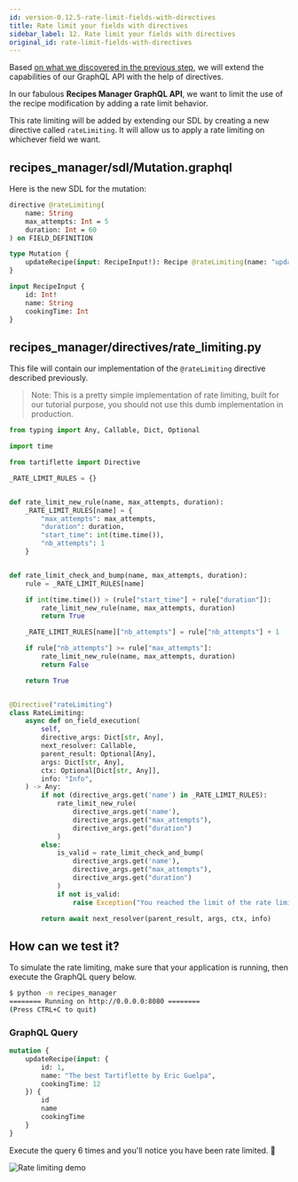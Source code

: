 ```yaml
---
id: version-0.12.5-rate-limit-fields-with-directives
title: Rate limit your fields with directives
sidebar_label: 12. Rate limit your fields with directives
original_id: rate-limit-fields-with-directives
---
```


Based [on what we discovered in the previous step](./extend-with-directives.md), we will extend the capabilities of our GraphQL API with the help of directives.

In our fabulous **Recipes Manager GraphQL API**, we want to limit the use of the recipe modification by adding a rate limit behavior.

This rate limiting will be added by extending our SDL by creating a new directive called `rateLimiting`. It will allow us to apply a rate limiting on whichever field we want.

## **recipes_manager/sdl/Mutation.graphql**

Here is the new SDL for the mutation:

```graphql
directive @rateLimiting(
    name: String
    max_attempts: Int = 5
    duration: Int = 60
) on FIELD_DEFINITION

type Mutation {
    updateRecipe(input: RecipeInput!): Recipe @rateLimiting(name: "update_recipe")
}

input RecipeInput {
    id: Int!
    name: String
    cookingTime: Int
}
```

## **recipes_manager/directives/rate_limiting.py**

This file will contain our implementation of the `@rateLimiting` directive described previously.

> Note: This is a pretty simple implementation of rate limiting, built for our tutorial purpose, you should not use this dumb implementation in production.

```python
from typing import Any, Callable, Dict, Optional

import time

from tartiflette import Directive

_RATE_LIMIT_RULES = {}


def rate_limit_new_rule(name, max_attempts, duration):
    _RATE_LIMIT_RULES[name] = {
        "max_attempts": max_attempts,
        "duration": duration,
        "start_time": int(time.time()),
        "nb_attempts": 1
    }


def rate_limit_check_and_bump(name, max_attempts, duration):
    rule = _RATE_LIMIT_RULES[name]

    if int(time.time()) > (rule["start_time"] + rule["duration"]):
        rate_limit_new_rule(name, max_attempts, duration)
        return True

    _RATE_LIMIT_RULES[name]["nb_attempts"] = rule["nb_attempts"] + 1

    if rule["nb_attempts"] >= rule["max_attempts"]:
        rate_limit_new_rule(name, max_attempts, duration)
        return False

    return True


@Directive("rateLimiting")
class RateLimiting:
    async def on_field_execution(
        self,
        directive_args: Dict[str, Any],
        next_resolver: Callable,
        parent_result: Optional[Any],
        args: Dict[str, Any],
        ctx: Optional[Dict[str, Any]],
        info: "Info",
    ) -> Any:
        if not (directive_args.get('name') in _RATE_LIMIT_RULES):
            rate_limit_new_rule(
                directive_args.get('name'),
                directive_args.get("max_attempts"),
                directive_args.get("duration")
            )
        else:
            is_valid = rate_limit_check_and_bump(
                directive_args.get('name'),
                directive_args.get("max_attempts"),
                directive_args.get("duration")
            )
            if not is_valid:
                raise Exception("You reached the limit of the rate limiting")

        return await next_resolver(parent_result, args, ctx, info)

```

## How can we test it?

To simulate the rate limiting, make sure that your application is running, then execute the GraphQL query below.

```bash
$ python -m recipes_manager
======== Running on http://0.0.0.0:8080 ========
(Press CTRL+C to quit)

```

### GraphQL Query

```graphql
mutation {
    updateRecipe(input: {
        id: 1,
        name: "The best Tartiflette by Eric Guelpa",
        cookingTime: 12
    }) {
        id
        name
        cookingTime
    }
}
```

Execute the query 6 times and you'll notice you have been rate limited. :tada:

![Rate limiting demo](/docs/assets/ratelimiting.gif)
